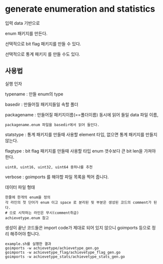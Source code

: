 # generate enumeration and statistics 

입력 data 기반으로 

enum 패키지를 만든다. 

선택적으로 bit flag 패키지를 만들 수 있다.  

선택적으로 통계 패키지 를 만들 수도 있다. 

## 사용법 

실행 인자 

typename : 만들 enum의 type 

basedir : 만들어질 패키지들일 속할 폴더 

packagename : 만들어질 패키지이름(==폴더이름) 동시에 읽어 들일 data 파일 이름, 
    
    packagename.enum 파일을 basedir에서 읽어 들인다. 

statstype : 통계 패키지를 만들때 사용할 element 타입, 없으면 통계 패키지를 만들지 않는다. 

flagtype : bit flag 패키지를 만들때 사용할 타입 enum 갯수보다 큰 bit len을 가져야 한다. 

    uint8, uint16, uint32, uint64 중하나를 추천

verbose : goimports 를 해야할 파일 목록을 찍어 줍니다. 

데이터 파일 형태 

    한줄에 한개의 enum을 정의 
    각 라인의 첫 단어가 enum 이고 space 로 분리된 뒷 부분은 생성된 코드의 comment가 된다. 
    # 으로 시작하는 라인은 무시(comment취급)
    achievetype.enum 참고 

생성이 끝난 코드들은 import code가 제대로 되어 있지 않으니 
goimports 등으로 정리 해주어야 합니다. 

    example.sh를 실행한 결과 
    goimports -w achievetype/achievetype_gen.go
    goimports -w achievetype_flag/achievetype_flag_gen.go
    goimports -w achievetype_stats/achievetype_stats_gen.go

